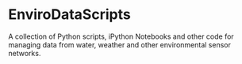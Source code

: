 EnviroDataScripts
=================

A collection of Python scripts, iPython Notebooks and other code for managing data from water, weather and other environmental sensor networks.
